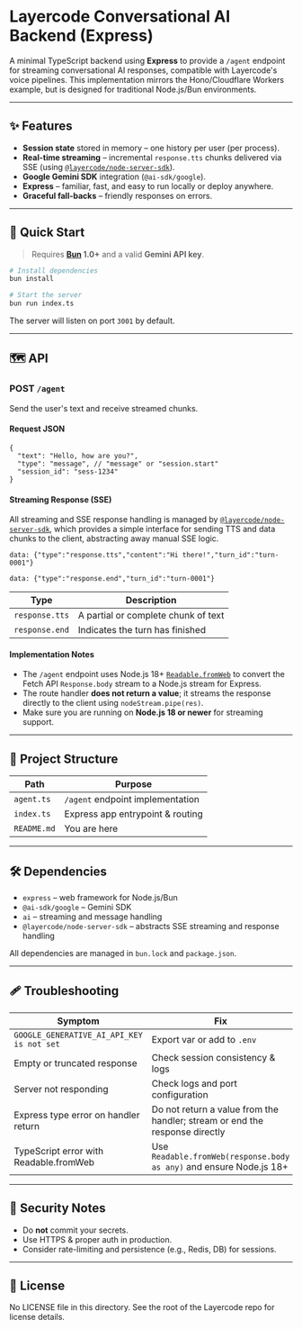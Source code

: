 # Layercode Conversational AI Backend (Express)

A minimal TypeScript backend using **Express** to provide a `/agent` endpoint for streaming conversational AI responses, compatible with Layercode's voice pipelines. This implementation mirrors the Hono/Cloudflare Workers example, but is designed for traditional Node.js/Bun environments.

---

## ✨ Features

- **Session state** stored in memory – one history per user (per process).
- **Real-time streaming** – incremental `response.tts` chunks delivered via SSE (using [`@layercode/node-server-sdk`](https://www.npmjs.com/package/@layercode/node-server-sdk)).
- **Google Gemini SDK** integration (`@ai-sdk/google`).
- **Express** – familiar, fast, and easy to run locally or deploy anywhere.
- **Graceful fall-backs** – friendly responses on errors.

---

## 🚀 Quick Start

> Requires **[Bun](https://bun.sh) 1.0+** and a valid **Gemini API key**.

```bash
# Install dependencies
bun install

# Start the server
bun run index.ts
```

The server will listen on port `3001` by default.

---

## 🗺️ API

### POST `/agent`

Send the user's text and receive streamed chunks.

#### Request JSON

```jsonc
{
  "text": "Hello, how are you?",
  "type": "message", // "message" or "session.start"
  "session_id": "sess-1234"
}
```

#### Streaming Response (SSE)

All streaming and SSE response handling is managed by [`@layercode/node-server-sdk`](https://www.npmjs.com/package/@layercode/node-server-sdk), which provides a simple interface for sending TTS and data chunks to the client, abstracting away manual SSE logic.

```
data: {"type":"response.tts","content":"Hi there!","turn_id":"turn-0001"}

data: {"type":"response.end","turn_id":"turn-0001"}
```

| Type           | Description                         |
| -------------- | ----------------------------------- |
| `response.tts` | A partial or complete chunk of text |
| `response.end` | Indicates the turn has finished     |

#### Implementation Notes

- The `/agent` endpoint uses Node.js 18+ [`Readable.fromWeb`](https://nodejs.org/api/stream.html#readablefromwebstream-options) to convert the Fetch API `Response.body` stream to a Node.js stream for Express.
- The route handler **does not return a value**; it streams the response directly to the client using `nodeStream.pipe(res)`.
- Make sure you are running on **Node.js 18 or newer** for streaming support.

---

## 🧩 Project Structure

| Path        | Purpose                          |
| ----------- | -------------------------------- |
| `agent.ts`  | `/agent` endpoint implementation |
| `index.ts`  | Express app entrypoint & routing |
| `README.md` | You are here                     |

---

## 🛠️ Dependencies

- `express` – web framework for Node.js/Bun
- `@ai-sdk/google` – Gemini SDK
- `ai` – streaming and message handling
- `@layercode/node-server-sdk` – abstracts SSE streaming and response handling

All dependencies are managed in `bun.lock` and `package.json`.

---

## 🩹 Troubleshooting

| Symptom                                   | Fix                                                                         |
| ----------------------------------------- | --------------------------------------------------------------------------- |
| `GOOGLE_GENERATIVE_AI_API_KEY is not set` | Export var or add to `.env`                                                 |
| Empty or truncated response               | Check session consistency & logs                                            |
| Server not responding                     | Check logs and port configuration                                           |
| Express type error on handler return      | Do not return a value from the handler; stream or end the response directly |
| TypeScript error with Readable.fromWeb    | Use `Readable.fromWeb(response.body as any)` and ensure Node.js 18+         |

---

## 🔐 Security Notes

- Do **not** commit your secrets.
- Use HTTPS & proper auth in production.
- Consider rate-limiting and persistence (e.g., Redis, DB) for sessions.

---

## 📝 License

No LICENSE file in this directory. See the root of the Layercode repo for license details.

